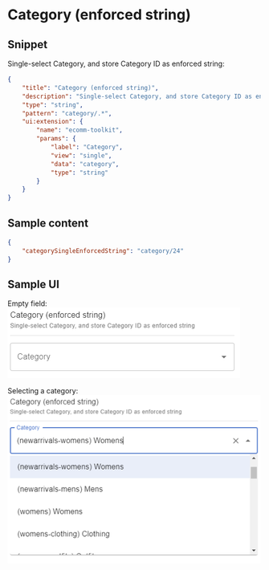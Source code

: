 # Category (enforced string)

## Snippet

Single-select Category, and store Category ID as enforced string:

```json
{
	"title": "Category (enforced string)",
	"description": "Single-select Category, and store Category ID as enforced string",
	"type": "string",
	"pattern": "category/.*",
	"ui:extension": {
		"name": "ecomm-toolkit",
		"params": {
			"label": "Category",
			"view": "single",
			"data": "category",
			"type": "string"
		}
	}
}
```

## Sample content

```json
{
	"categorySingleEnforcedString": "category/24"
}
```

## Sample UI

Empty field:
![Sample UI](../../media/category-enforced-string.png)

Selecting a category:
![Sample UI](../../media/category-enforced-string2.png)
